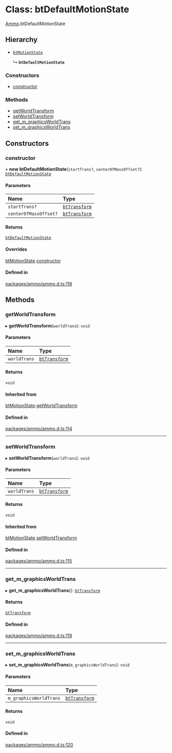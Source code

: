 # Class: btDefaultMotionState

[Ammo](../modules/Ammo.md).btDefaultMotionState

## Hierarchy

- [`btMotionState`](Ammo.btMotionState.md)

  ↳ **`btDefaultMotionState`**

### Constructors

- [constructor](Ammo.btDefaultMotionState.md#constructor)

### Methods

- [getWorldTransform](Ammo.btDefaultMotionState.md#getworldtransform)
- [setWorldTransform](Ammo.btDefaultMotionState.md#setworldtransform)
- [get\_m\_graphicsWorldTrans](Ammo.btDefaultMotionState.md#get_m_graphicsworldtrans)
- [set\_m\_graphicsWorldTrans](Ammo.btDefaultMotionState.md#set_m_graphicsworldtrans)

## Constructors

### constructor

• **new btDefaultMotionState**(`startTrans?`, `centerOfMassOffset?`): [`btDefaultMotionState`](Ammo.btDefaultMotionState.md)

#### Parameters

| Name | Type |
| :------ | :------ |
| `startTrans?` | [`btTransform`](Ammo.btTransform.md) |
| `centerOfMassOffset?` | [`btTransform`](Ammo.btTransform.md) |

#### Returns

[`btDefaultMotionState`](Ammo.btDefaultMotionState.md)

#### Overrides

[btMotionState](Ammo.btMotionState.md).[constructor](Ammo.btMotionState.md#constructor)

#### Defined in

[packages/ammo/ammo.d.ts:118](https://github.com/Orillusion/orillusion/blob/main/packages/ammo/ammo.d.ts#L118)

## Methods

### getWorldTransform

▸ **getWorldTransform**(`worldTrans`): `void`

#### Parameters

| Name | Type |
| :------ | :------ |
| `worldTrans` | [`btTransform`](Ammo.btTransform.md) |

#### Returns

`void`

#### Inherited from

[btMotionState](Ammo.btMotionState.md).[getWorldTransform](Ammo.btMotionState.md#getworldtransform)

#### Defined in

[packages/ammo/ammo.d.ts:114](https://github.com/Orillusion/orillusion/blob/main/packages/ammo/ammo.d.ts#L114)

___

### setWorldTransform

▸ **setWorldTransform**(`worldTrans`): `void`

#### Parameters

| Name | Type |
| :------ | :------ |
| `worldTrans` | [`btTransform`](Ammo.btTransform.md) |

#### Returns

`void`

#### Inherited from

[btMotionState](Ammo.btMotionState.md).[setWorldTransform](Ammo.btMotionState.md#setworldtransform)

#### Defined in

[packages/ammo/ammo.d.ts:115](https://github.com/Orillusion/orillusion/blob/main/packages/ammo/ammo.d.ts#L115)

___

### get\_m\_graphicsWorldTrans

▸ **get_m_graphicsWorldTrans**(): [`btTransform`](Ammo.btTransform.md)

#### Returns

[`btTransform`](Ammo.btTransform.md)

#### Defined in

[packages/ammo/ammo.d.ts:119](https://github.com/Orillusion/orillusion/blob/main/packages/ammo/ammo.d.ts#L119)

___

### set\_m\_graphicsWorldTrans

▸ **set_m_graphicsWorldTrans**(`m_graphicsWorldTrans`): `void`

#### Parameters

| Name | Type |
| :------ | :------ |
| `m_graphicsWorldTrans` | [`btTransform`](Ammo.btTransform.md) |

#### Returns

`void`

#### Defined in

[packages/ammo/ammo.d.ts:120](https://github.com/Orillusion/orillusion/blob/main/packages/ammo/ammo.d.ts#L120)
